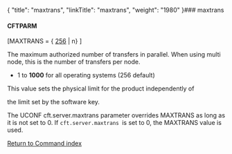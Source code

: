 {
    "title": "maxtrans",
    "linkTitle": "maxtrans",
    "weight": "1980"
}### <span id="maxtrans"></span>maxtrans

#### CFTPARM

\[MAXTRANS = { <u>256</u> | n} \]

The maximum authorized number of transfers in parallel. When using multi node, this is the number of transfers per node.

-   1 to **1000** for all operating systems (256 default)

This value sets the physical limit for the product independently of
the limit set by the software key.

The UCONF cft.server.maxtrans parameter overrides MAXTRANS as long as it is not set to 0. If `cft.server.maxtrans `is set to 0, the MAXTRANS value is used.

[Return to Command index](../)
